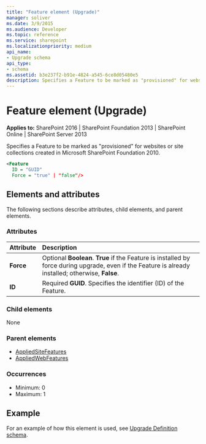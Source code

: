 ```yaml
---
title: "Feature element (Upgrade)"
manager: soliver
ms.date: 3/9/2015
ms.audience: Developer
ms.topic: reference
ms.service: sharepoint
ms.localizationpriority: medium
api_name:
- Upgrade schema
api_type:
- schema
ms.assetid: b3e237f2-b91e-4824-a545-6ce8d05480e5
description: Specifies a Feature to be marked as "provisioned" for websites or site collections created in Microsoft SharePoint Foundation 2010.
---
```


# Feature element (Upgrade)

**Applies to:** SharePoint 2016 | SharePoint Foundation 2013 | SharePoint Online | SharePoint Server 2013
  
Specifies a Feature to be marked as "provisioned" for websites or site collections created in Microsoft SharePoint Foundation 2010.
  
```XML
<Feature
  ID = "GUID"
  Force = "true" | "false"/>
```

## Elements and attributes

The following sections describe attributes, child elements, and parent elements.

### Attributes

|**Attribute**|**Description**|
|:-----|:-----|
|**Force** <br/> |Optional **Boolean**. **True** if the Feature is installed by force during upgrade, even if the Feature is already installed; otherwise, **False**.  <br/> |
|**ID** <br/> |Required **GUID**. Specifies the identifier (ID) of the Feature.  <br/> |
   
### Child elements

None
   
### Parent elements

- [AppliedSiteFeatures](appliedsitefeatures-element-upgrade.md)
- [AppliedWebFeatures](appliedwebfeatures-element-upgrade.md)
   
### Occurrences

- Minimum: 0
- Maximum: 1  
   
## Example

For an example of how this element is used, see [Upgrade Definition schema](upgrade-definition-schema.md).
  

